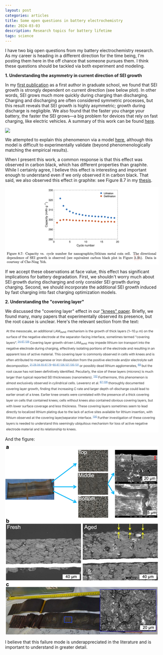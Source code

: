 ```yaml
---
layout: post
categories: articles
title: Some open questions in battery electrochemistry
date: 2024-03-03
description: Research topics for battery lifetime
tags: science
---
```


I have two big open questions from my battery electrochemistry research.
As my career is heading in a different direction for the time being, I'm posting them here in the off chance that someone pursues them.
I think these questions should be tackled via both experiment and modeling.

**1. Understanding the asymmetry in current direction of SEI growth**

In my [first publication](https://iopscience.iop.org/article/10.1149/2.0231904jes) as a first author in graduate school, we found that SEI growth is strongly dependent on current direction (see below plot).
In other words, SEI grows much more quickly during charging than discharging.
Charging and discharging are often considered symmetric processes, but this result reveals that SEI growth is highly asymmetric; growth during discharge is negligible.
We also found that the faster you charge your battery, the faster the SEI grows—a big problem for devices that rely on fast charging, like electric vehicles.
A summary of this work can be found [here](https://petermattia.com/articles/2019/03/01/SEI-electrochem.html).

<p>
<img src="/img/SEIgrowthrate_Crate.svg" style="display:block; margin-left: auto; margin-right: auto;">
</p>

We attempted to explain this phenomenon via a model [here](https://iopscience.iop.org/article/10.1149/2.0241904jes),
although this model is difficult to experimentally validate (beyond phenomenologically matching the empirical results).

When I present this work, a common response is that this effect was observed in carbon black, which has different properties
than graphite.
While I certainly agree, I believe this effect is interesting and important enough to understand even if we only observed it in carbon black.
That said, we also observed this effect in graphite: see Figure 8.7 in my [thesis](https://searchworks.stanford.edu/view/13335784).

<p>
<img src="/img/open-echem-questions/figure8_7_thesis.png" style="display:block; margin-left: auto; margin-right: auto;">
</p>

If we accept these observations at face value, this effect has significant implications for battery degradation.
First, we shouldn't worry much about SEI growth during discharging and only consider SEI growth during charging.
Second, we should incorporate the additional SEI growth induced by fast charging into fast charging optimization models.

**2. Understanding the "covering layer"**

We discussed the "covering layer" effect in our ["knees" paper](https://iopscience.iop.org/article/10.1149/1945-7111/ac6d13).
Briefly, we found many, many papers that experimentally observed its presence, but the root cause is unclear.
Here's the relevant section from the text:

<p>
<img src="/img/open-echem-questions/covering_layer_text.png" style="display:block; margin-left: auto; margin-right: auto;">
</p>

And the figure:

<p>
<img src="/img/open-echem-questions/jesac6d13f16_hr.jpg" style="display:block; margin-left: auto; margin-right: auto;">
</p>

I believe that this failure mode is underappreciated in the literature and is important to understand in greater detail.
